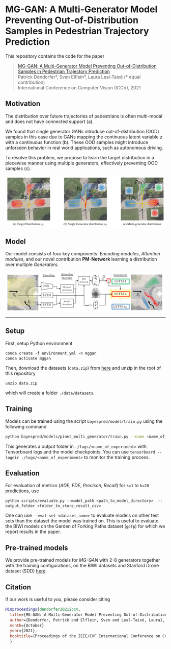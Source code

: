 # MG-GAN: A Multi-Generator Model Preventing Out-of-Distribution Samples in Pedestrian Trajectory Prediction

This repository contains the code for the paper

> [MG-GAN: A Multi-Generator Model Preventing Out-of-Distribution Samples in Pedestrian Trajectory Prediction](https://arxiv.org/abs/2108.09274) \
Patrick Dendorfer*, Sven Elflein*, Laura Leal-Taixé (* equal contribution) \
International Conference on Computer Vision (ICCV), 2021


## Motivation

The distribution over future trajectories of pedestrians is often multi-modal and does not have connected support (a).

We found that single generator GANs introduce out-of-distribution (OOD) samples in this case due to GANs mapping the continuous latent variable *z* with a continuous function (b). 
These OOD samples might introduce unforseen behavior in real world applications, such as autonomous driving.

To resolve this problem, we propose to learn the target distribution in a piecewise manner using multiple generators, effectively preventing OOD samples (c).

<p align="center">
  <img width="800" src="motivation.png">
</p>



## Model 

Our model consists of four key components: *Encoding modules*, *Attention modules*, and our novel contribution **PM-Network** learning a distribution over multiple *Generators*.

<p align="center">
  <img width="800" src="mggan_model_figure.png">
</p>

---

## Setup
First, setup Python environment 
```
conda create -f environment.yml -n mggan
conda activate mggan
```

Then, download the datasets (`data.zip`) from [here](https://github.com/selflein/MG-GAN/releases) and unzip in the root of this repository
```
unzip data.zip
``` 
which will create a folder `./data/datasets`.

## Training

Models can be trained using the script `bayespred/model/train.py` using the following command

```bash
python bayespred/models/pinet_multi_generator/train.py --name <name_of_experiment> --num_gens <number_of_generators>  --dataset <dataset_name> --epochs 50
```

This generates a output folder in `./logs/<name_of_experiment>` with Tensorboard logs and  the model checkpoints. You can use `tensorboard --logdir ./logs/<name_of_experiment>` to monitor the training process.

## Evaluation

For evaluation of metrics (*ADE*, *FDE*, *Precison*, *Recall*) for `k=1` to `k=20` predictions, use

```
python scripts/evaluate.py --model_path <path_to_model_directory>  --output_folder <folder_to_store_result_csv>
```

One can use `--eval-set <dataset_name>` to evaluate models on other test sets than the dataset the model was trained on. This is useful to evaluate the BIWI models on the Garden of Forking Paths dataset (`gofp`) for which we report results in the paper.


## Pre-trained models

We provide pre-trained models for *MG-GAN* with 2-8 generators together with the training configurations, on the BIWI datasets and Stanford Drone dataset (SDD) [here](https://github.com/selflein/MG-GAN/releases).

## Citation
If our work is useful to you, please consider citing

```bibtex
@inproceedings{dendorfer2021iccv,
  title={MG-GAN: A Multi-Generator Model Preventing Out-of-Distribution Samples in Pedestrian Trajectory Prediction}, 
  author={Dendorfer, Patrick and Elflein, Sven and Leal-Taixé, Laura},
  month={October}
  year={2021},
  booktitle={Proceedings of the IEEE/CVF International Conference on Computer Vision (ICCV)},
  }
```
